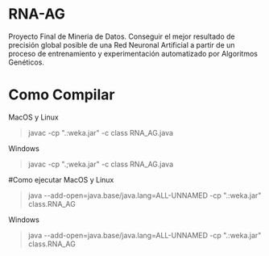 # RNA-AG
Proyecto Final de Mineria de Datos.
Conseguir el mejor resultado de precisión global posible de una Red Neuronal Artificial a partir de un proceso de entrenamiento y experimentación automatizado por Algoritmos Genéticos.

# Como Compilar
MacOS y Linux
>javac -cp ".:weka.jar" -c class RNA_AG.java

Windows
>javac -cp ".;weka.jar" -c class RNA_AG.java

#Como ejecutar
MacOS y Linux
>java --add-open=java.base/java.lang=ALL-UNNAMED -cp ".:weka.jar" class.RNA_AG

Windows
>java --add-open=java.base/java.lang=ALL-UNNAMED -cp ".:weka.jar" class.RNA_AG
